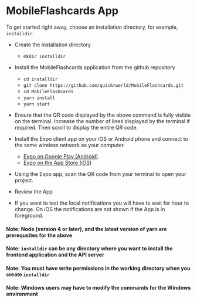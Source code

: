 # MobileFlashcards App

To get started right away, choose an installation directory, for example, `installdir`.

* Create the installation directory
    - `mkdir installdir`

* Install the MobileFlashcards application from the github repository
    - `cd installdir`
    - `git clone https://github.com/quickrworld/MobileFlashcards.git`
    - `cd MobileFlashcards`
    - `yarn install`
    - `yarn start`
    
* Ensure that the QR code displayed by the above command is fully visible on the terminal. Increase the number of lines displayed by the terminal if required. Then scroll to display the entire QR code.
    
* Install the Expo client app on your iOS or Android phone and connect to the same wireless network as your computer. 
    - [Expo on Google Play (Android)](https://play.google.com/store/apps/details?id=host.exp.exponent)
    - [Expo on the App Store (iOS)](https://itunes.apple.com/us/app/expo-client/id982107779)
    
* Using the Expo app, scan the QR code from your terminal to open your project.

* Review the App

* If you want to test the local notifications you will have to wait for hour to change. On iOS the notifications are not shown if the App is in foreground.

#### Note: Node (version 4 or later), and the latest version of yarn are prerequsites for the above
#### Note: `installdir` can be any directory where you want to install the frontend application and the API server
#### Note: You must have write permissions in the working directory when you create `installdir`
#### Note: Windows users may have to modify the commands for the Windows environment
